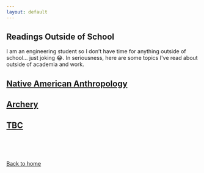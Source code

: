 ```yaml
---
layout: default
---
```

## Readings Outside of School
I am an engineering student so I don’t have time for anything outside of school… just joking 😂. In seriousness, here are some topics I've read about outside of academia and work.

## [Native American Anthropology](./native.html)

## [Archery](./archery.html)

## [TBC](./non_existant.html)

&nbsp;

&nbsp;

[Back to home](https://ceudan.github.io/)

